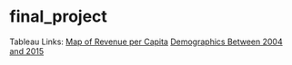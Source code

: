 # final_project
Tableau Links:
[Map of Revenue per Capita](https://public.tableau.com/profile/david2973#!/vizhome/education_project_spring_2019/FED_REV_PER_CAPI)
[Demographics Between 2004 and 2015](https://public.tableau.com/profile/david2973#!/vizhome/DemographicsbyYear/DemographicsbyYear?publish=yes)
